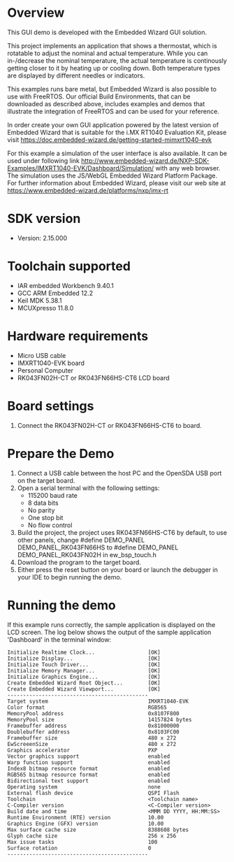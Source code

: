 Overview
========
This GUI demo is developed with the Embedded Wizard GUI solution.

This project implements an application that shows a thermostat, which is 
rotatable to adjust the nominal and actual temperature.
While you can in-/decrease the nominal temperature, the actual temperature 
is continously getting closer to it by heating up or cooling down. Both 
temperature types are displayed by different needles or indicators.


This examples runs bare metal, but Embedded Wizard is also possible
to use with FreeRTOS. Our official Build Environments, that can be downloaded 
as described above, includes examples and demos that illustrate the integration 
of FreeRTOS and can be used for your reference.



In order create your own GUI application powered by the latest version of
Embedded Wizard that is suitable for the i.MX RT1040 Evaluation Kit, please
visit https://doc.embedded-wizard.de/getting-started-mimxrt1040-evk

For this example a simulation of the user interface is also available.
It can be used under following link
http://www.embedded-wizard.de/NXP-SDK-Examples/IMXRT1040-EVK/Dashboard/Simulation/
with any web browser. The simulation uses the JS/WebGL Embedded Wizard Platform Package.
For further information about Embedded Wizard, please visit our web site at
https://www.embedded-wizard.de/platforms/nxp/imx-rt


SDK version
===========
- Version: 2.15.000

Toolchain supported
===================
- IAR embedded Workbench  9.40.1
- GCC ARM Embedded  12.2
- Keil MDK  5.38.1
- MCUXpresso  11.8.0

Hardware requirements
=====================
- Micro USB cable
- IMXRT1040-EVK board
- Personal Computer
- RK043FN02H-CT or RK043FN66HS-CT6 LCD board

Board settings
==============
1. Connect the RK043FN02H-CT or RK043FN66HS-CT6 to board.

Prepare the Demo
================
1.  Connect a USB cable between the host PC and the OpenSDA USB port on the target board.
2.  Open a serial terminal with the following settings:
    - 115200 baud rate
    - 8 data bits
    - No parity
    - One stop bit
    - No flow control
3.  Build the project, the project uses RK043FN66HS-CT6 by default, to use other panels,
    change
    #define DEMO_PANEL DEMO_PANEL_RK043FN66HS
    to
    #define DEMO_PANEL DEMO_PANEL_RK043FN02H
    in ew_bsp_touch.h
4.  Download the program to the target board.
5.  Either press the reset button on your board or launch the debugger in your IDE to begin running the demo.

Running the demo
================
If this example runs correctly, the sample application is displayed on the LCD screen.
The log below shows the output of the sample application 'Dashboard' in the terminal window:
~~~~~~~~~~~~~~~~~~~~~~~~~~~~~~~~~~~
Initialize Realtime Clock...                 [OK]
Initialize Display...                        [OK]
Initialize Touch Driver...                   [OK]
Initialize Memory Manager...                 [OK]
Initialize Graphics Engine...                [OK]
Create Embedded Wizard Root Object...        [OK]
Create Embedded Wizard Viewport...           [OK]
---------------------------------------------
Target system                                IMXRT1040-EVK
Color format                                 RGB565
MemoryPool address                           0x8107F800
MemoryPool size                              14157824 bytes
Framebuffer address                          0x81000000
Doublebuffer address                         0x8103FC00
Framebuffer size                             480 x 272
EwScreeenSize                                480 x 272
Graphics accelerator                         PXP
Vector graphics support                      enabled
Warp function support                        enabled
Index8 bitmap resource format                enabled
RGB565 bitmap resource format                enabled
Bidirectional text support                   enabled
Operating system                             none
External flash device                        QSPI Flash
Toolchain                                    <Toolchain name>
C-Compiler version                           <C-Compiler version>
Build date and time                          <MMM DD YYYY, HH:MM:SS>
Runtime Environment (RTE) version            10.00
Graphics Engine (GFX) version                10.00
Max surface cache size                       8388608 bytes
Glyph cache size                             256 x 256
Max issue tasks                              100
Surface rotation                             0
---------------------------------------------
